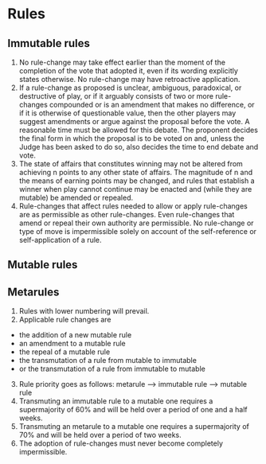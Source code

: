# Rules
## Immutable rules
1. No rule-change may take effect earlier than the moment of the completion of the vote that adopted it, even if its wording explicitly states otherwise. No rule-change may have retroactive application.
2. If a rule-change as proposed is unclear, ambiguous, paradoxical, or destructive of play, or if it arguably consists of two or more rule-changes compounded or is an amendment that makes no difference, or if it is otherwise of questionable value, then the other players may suggest amendments or argue against the proposal before the vote. A reasonable time must be allowed for this debate. The proponent decides the final form in which the proposal is to be voted on and, unless the Judge has been asked to do so, also decides the time to end debate and vote.
3. The state of affairs that constitutes winning may not be altered from achieving n points to any other state of affairs. The magnitude of n and the means of earning points may be changed, and rules that establish a winner when play cannot continue may be enacted and (while they are mutable) be amended or repealed.
4. Rule-changes that affect rules needed to allow or apply rule-changes are as permissible as other rule-changes. Even rule-changes that amend or repeal their own authority are permissible. No rule-change or type of move is impermissible solely on account of the self-reference or self-application of a rule.

## Mutable rules

## Metarules
1. Rules with lower numbering will prevail.
2. Applicable rule changes are
  - the addition of a new mutable rule 
  - an amendment to a mutable rule 
  - the repeal of a mutable rule 
  - the transmutation of a rule from mutable to immutable 
  - or the transmutation of a rule from immutable to mutable
3. Rule priority goes as follows:
   metarule --> immutable rule --> mutable rule
4. Transmuting an immutable rule to a mutable one requires a supermajority of 60% and will be held over a period of one and a half weeks.
5. Transmuting an metarule to a mutable one requires a supermajority of 70% and will be held over a period of two weeks.
6. The adoption of rule-changes must never become completely impermissible.
